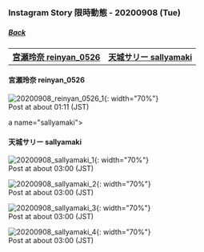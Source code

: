### Instagram Story 限時動態 - 20200908 (Tue)
##### [Back](../../IGstory_List.md)

<table>
<tr>
<th><a href="#reinyan_0526">宮瀬玲奈 reinyan_0526</a></th>
<th><a href="#sallyamaki">天城サリー sallyamaki</a></th>
</tr>
</table>

<a name="reinyan_0526"></a>
#### 宮瀬玲奈 reinyan_0526

![20200908_reinyan_0526_1](../../../../../Album/Instagram/IGstory/Sep2020/20200908/20200908_reinyan_0526_1.jpg){: width="70%"}  
Post at about 01:11 (JST)  

a name="sallyamaki"></a>
#### 天城サリー sallyamaki

![20200908_sallyamaki_1](../../../../../Album/Instagram/IGstory/Sep2020/20200908/20200908_sallyamaki_1.jpg){: width="70%"}  
Post at about 03:00 (JST)  

![20200908_sallyamaki_2](../../../../../Album/Instagram/IGstory/Sep2020/20200908/20200908_sallyamaki_2.jpg){: width="70%"}  
Post at about 03:00 (JST)  

![20200908_sallyamaki_3](../../../../../Album/Instagram/IGstory/Sep2020/20200908/20200908_sallyamaki_3.jpg){: width="70%"}  
Post at about 03:00 (JST)  

![20200908_sallyamaki_4](../../../../../Album/Instagram/IGstory/Sep2020/20200908/20200908_sallyamaki_4.jpg){: width="70%"}  
Post at about 03:00 (JST)  
